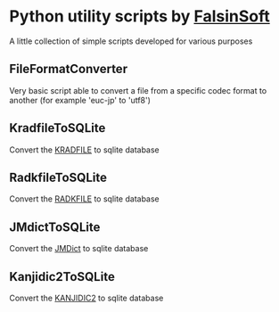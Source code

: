 Python utility scripts by [FalsinSoft](http://falsinsoft.blogspot.com)
=========

A little collection of simple scripts developed for various purposes

FileFormatConverter
---------
Very basic script able to convert a file from a specific codec format to another (for example 'euc-jp' to 'utf8')

KradfileToSQLite
---------
Convert the [KRADFILE](http://www.edrdg.org/krad/kradinf.html) to sqlite database

RadkfileToSQLite
---------
Convert the [RADKFILE](http://www.edrdg.org/krad/kradinf.html) to sqlite database

JMdictToSQLite
---------
Convert the [JMDict](https://www.edrdg.org/jmdict/j_jmdict.html) to sqlite database

Kanjidic2ToSQLite
---------
Convert the [KANJIDIC2](http://www.edrdg.org/wiki/index.php/KANJIDIC_Project) to sqlite database
